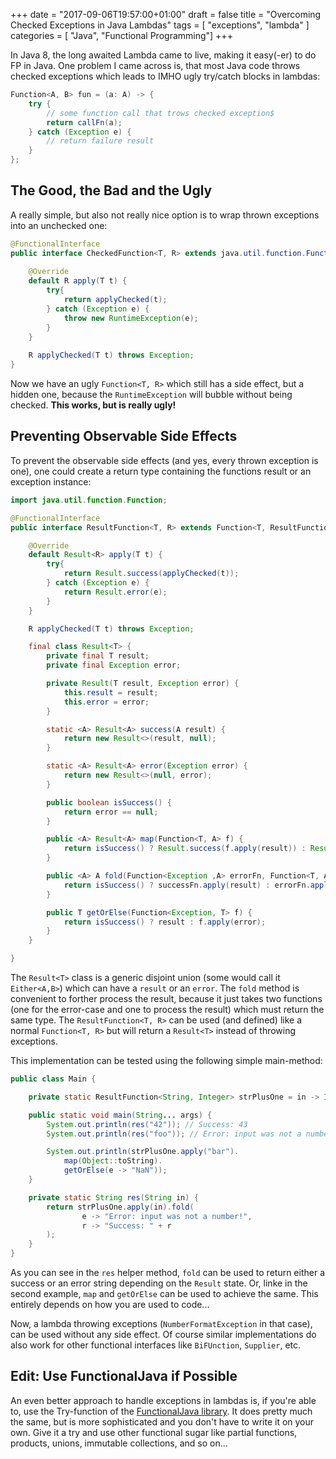 +++
date = "2017-09-06T19:57:00+01:00"
draft = false
title = "Overcoming Checked Exceptions in Java Lambdas"
tags = [ "exceptions", "lambda" ]
categories = [ "Java", "Functional Programming"]
+++

In Java 8, the long awaited Lambda came to live, making it easy(-er) to do FP in Java. One problem I came across is, 
that most Java code throws checked exceptions which leads to IMHO ugly try/catch blocks in lambdas:

```java
Function<A, B> fun = (a: A) -> {
    try {
        // some function call that trows checked exception$
        return callFn(a);
    } catch (Exception e) {
        // return failure result
    }
};
```

## The Good, the Bad and the Ugly

A really simple, but also not really nice option is to wrap thrown exceptions into an unchecked one:

```java
@FunctionalInterface
public interface CheckedFunction<T, R> extends java.util.function.Function<T, R> {
    
    @Override
    default R apply(T t) {
        try{
            return applyChecked(t);
        } catch (Exception e) {
            throw new RuntimeException(e);
        }
    }
    
    R applyChecked(T t) throws Exception;
}
```

Now we have an ugly `Function<T, R>` which still has a side effect, but a hidden one, because the `RuntimeException` will
bubble without being checked. **This works, but is really ugly!**

## Preventing Observable Side Effects

To prevent the observable side effects (and yes, every thrown exception is one), one could create a return type containing the 
functions result or an exception instance:

```java
import java.util.function.Function;

@FunctionalInterface
public interface ResultFunction<T, R> extends Function<T, ResultFunction.Result<R>> {

    @Override
    default Result<R> apply(T t) {
        try{
            return Result.success(applyChecked(t));
        } catch (Exception e) {
            return Result.error(e);
        }
    }

    R applyChecked(T t) throws Exception;

    final class Result<T> {
        private final T result;
        private final Exception error;

        private Result(T result, Exception error) {
            this.result = result;
            this.error = error;
        }

        static <A> Result<A> success(A result) {
            return new Result<>(result, null);
        }

        static <A> Result<A> error(Exception error) {
            return new Result<>(null, error);
        }

        public boolean isSuccess() {
            return error == null;
        }

        public <A> Result<A> map(Function<T, A> f) {
            return isSuccess() ? Result.success(f.apply(result)) : Result.error(error);
        }

        public <A> A fold(Function<Exception ,A> errorFn, Function<T, A> successFn) {
            return isSuccess() ? successFn.apply(result) : errorFn.apply(error);
        }

        public T getOrElse(Function<Exception, T> f) {
            return isSuccess() ? result : f.apply(error);
        }
    }

}
```

The `Result<T>` class is a generic disjoint union (some would call it `Either<A,B>`) which can have a `result` or an 
`error`. The `fold` method is convenient to forther process the result, because it just takes two functions 
(one for the error-case and one to process the result) which must return the same type. The `ResultFunction<T, R>` can 
be used (and defined) like a normal `Function<T, R>` but will return a `Result<T>` instead of throwing exceptions.

This implementation can be tested using the following simple main-method:

```java
public class Main {

    private static ResultFunction<String, Integer> strPlusOne = in -> Integer.valueOf(in) + 1;

    public static void main(String... args) {
        System.out.println(res("42")); // Success: 43
        System.out.println(res("foo")); // Error: input was not a number!

        System.out.println(strPlusOne.apply("bar").
            map(Object::toString).
            getOrElse(e -> "NaN"));
    }

    private static String res(String in) {
        return strPlusOne.apply(in).fold(
                e -> "Error: input was not a number!",
                r -> "Success: " + r
        );
    }
}
```

As you can see in the `res` helper method, `fold` can be used to return either a success or an error string depending on 
the `Result` state. Or, linke in the second example, `map` and `getOrElse` can be used to achieve the same. This 
entirely depends on how you are used to code...

Now, a lambda throwing exceptions (`NumberFormatException` in that case), can be used without any 
side effect. Of course similar implementations do also work for other functional interfaces like `BiFUnction`, 
`Supplier`, etc.

## Edit: Use FunctionalJava if Possible

An even better approach to handle exceptions in lambdas is, if you're able to, use the Try-function of the
[FunctionalJava library](http://www.functionaljava.org/). It does pretty much the same, but is more sophisticated and you
don't have to write it on your own. Give it a try and use other functional sugar like partial functions, products, 
unions, immutable collections, and so on...
